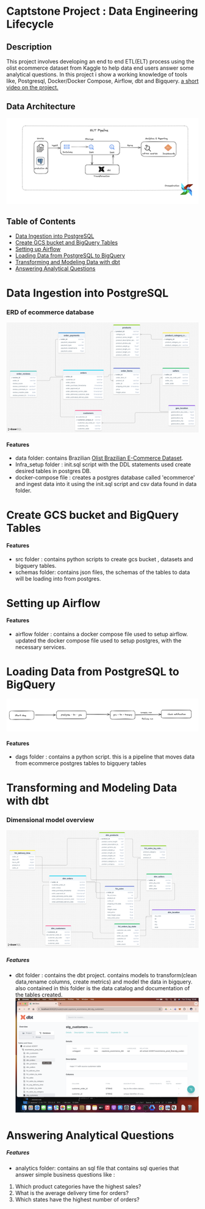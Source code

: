 # Captstone Project : Data Engineering Lifecycle 


## Description
This project involves developing an end to end ETL(ELT) process using the olist ecommerce  dataset from Kaggle to help data end users answer some analytical questions. In this project i show a working knowledge of tools like, Postgresql, Docker/Docker Compose, Airflow, dbt and Bigquery.
<a href ="https://www.loom.com/share/3a42f1d9da604a808a512cacf992f0ae?sid=3a22bcf2-74bf-4c1c-b7f4-428a2c4616a5">a short video on the project.</a>

## Data Architecture
![alt text](data-architecture.png)

## Table of Contents
- [Data Ingestion into PostgreSQL](#data-ingestion-into-postgresql)
- [Create GCS bucket and BigQuery Tables](#create-gcs-bucket-and-bigquery-tables)
- [Setting up Airflow](#setting-up-airflow)
- [Loading Data from PostgreSQL to BigQuery](#loading-data-from-postgresql-to-bigquery)
- [Transforming and Modeling Data with dbt](#transforming-and-modeling-data-with-dbt)
- [Answering Analytical Questions](#answering-analytical-questions)

# Data Ingestion into PostgreSQL
### ERD of ecommerce database
![alt text](infra_setup/ERD.png)

#### Features
* data folder: contains Brazilian [Olist Brazilian E-Commerce Dataset](https://www.kaggle.com/datasets/olistbr/brazilian-ecommerce).
* Infra_setup folder : init.sql script with the DDL statements used create desired tables in postgres DB.
* docker-compose file : creates a postgres database called 'ecommerce' and ingest data into it using the init.sql script and csv data found in data folder.


# Create GCS bucket and BigQuery Tables
#### Features
* src folder : contains python scripts to create gcs bucket , datasets and bigquery tables.
* schemas folder: contains json files, the schemas of the tables to data will be loading into from postgres.

# Setting up Airflow
#### Features
* airflow folder : contains a docker compose file used to setup airflow. updated the docker compose file used to setup postgres, with the necessary services.

# Loading Data from PostgreSQL to BigQuery
![alt text](pipeline.png)
#### Features
* dags folder : contains a python script. this is a pipeline that moves data from ecommerce postgres tables to bigquery tables

# Transforming and Modeling Data with dbt
### Dimensional model overview
![alt text](dimensionalmodel.png)
##### Features
* dbt folder : contains the dbt project. contains models to transform(clean data,rename columns, create metrics) and model the data in bigquery.
also contained in this folder is the data catalog and documentation of the tables created.
![alt text](data-catalog.png)

# Answering Analytical Questions
##### Features
* analytics folder: contains an sql file that contains sql queries that answer simple business questions like :
1. Which product categories have the highest sales?
2. What is the average delivery time for orders?
3. Which states have the highest number of orders?
